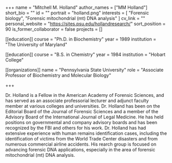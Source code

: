 +++
name = "Mitchell M. Holland"
author_names = ["MM Holland"]
short_bio = ""
id = ""
portrait = "holland.png"
interests = [
  "Forensic biology",
  "Forensic mitochondrial (mt) DNA analysis"
]
cv_link = ""
personal_website = "https://sites.psu.edu/hollandresearch/"
sort_position = 90
is_former_collaborator = false
projects = []

[[education]]
  course = "Ph.D. in Biochemistry"
  year = 1989
  institution = "The University of Maryland"

[[education]]
  course = "B.S. in Chemistry"
  year = 1984
  institution = "Hobart College"

[[organizations]]
  name = "Pennsylvania State University"
  role = "Associate Professor of Biochemistry and Molecular Biology"

+++

Dr. Holland is a Fellow in the American Academy of Forensic Sciences, and has served as an associate professorial lecturer and adjunct faculty member at various colleges and universities. Dr. Holland has been on the Editorial Board of the Journal of Forensic Sciences and a member of the Advisory Board of the International Journal of Legal Medicine. He has held positions on governmental and company advisory boards and has been recognized by the FBI and others for his work. Dr. Holland has had extensive experience with human remains identification cases, including the identification of victims from the World Trade Center disasters and from numerous commercial airline accidents. His rearch group is focused on advancing forensic DNA applications, especially in the area of forensic mitochondrial (mt) DNA analysis.
